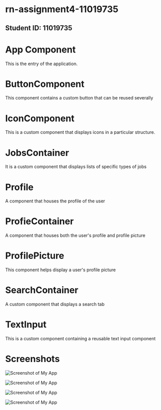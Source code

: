 # rn-assignment4-11019735

## Student ID: 11019735

# App Component

This is the entry of the application.

# ButtonComponent

This component contains a custom button that can be reused severally

# IconComponent

This is a custom component that displays icons in a particular structure.

# JobsContainer

It is a custom component that displays lists of specific types of jobs

# Profile

A component that houses the profile of the user

# ProfieContainer

A component that houses both the user's profile and profile picture

# ProfilePicture

This component helps display a user's profile picture

# SearchContainer

A custom component that displays a search tab

# TextInput

This is a custom component containing a reusable text input component

# Screenshots

![Screenshot of My App](Screenshots/Homepage1.jpg)

![Screenshot of My App](Screenshots/Homepage2.jpg)

![Screenshot of My App](Screenshots/Homepage3.jpg)

![Screenshot of My App](Screenshots/Login.jpg)
